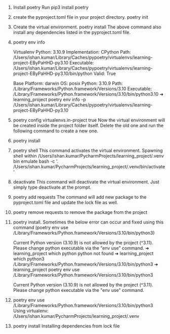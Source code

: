 1. Install poetry
    Run pip3 install poetry
2. create the pyproject.toml file in your project directory.
    poetry init
3. Create the virtual environment.
    poetry install
    The above command also install any dependencies listed in the pyproject.toml file.
4. poetry env info
    
    Virtualenv
    Python:         3.10.9
    Implementation: CPython
    Path:           /Users/ishan.kumar/Library/Caches/pypoetry/virtualenvs/learning-project-EByPaHHD-py3.10
    Executable:     /Users/ishan.kumar/Library/Caches/pypoetry/virtualenvs/learning-project-EByPaHHD-py3.10/bin/python
    Valid:          True
    
    Base
    Platform:   darwin
    OS:         posix
    Python:     3.10.9
    Path:       /Library/Frameworks/Python.framework/Versions/3.10
    Executable: /Library/Frameworks/Python.framework/Versions/3.10/bin/python3.10
    ➜  learning_project poetry env info -p
    /Users/ishan.kumar/Library/Caches/pypoetry/virtualenvs/learning-project-EByPaHHD-py3.10
5. poetry config virtualenvs.in-project true
    Now the virtual environment will be created inside the project folder itself. Delete the old one and run the following command to create a new one.
6. poetry install
7. poetry shell
    This command activates the virtual environment.
   Spawning shell within /Users/ishan.kumar/PycharmProjects/learning_project/.venv
   bin emulate bash -c '. /Users/ishan.kumar/PycharmProjects/learning_project/.venv/bin/activate'
8. deactivate
    This command will deactivate the virtual environment. Just simply type deactivate at the prompt.
9. poetry add requests
    The command will add new package to the pyproject.toml file and update the lock file as well.
10. poetry remove requests
     to remove the package from the project
11. poetry install. Sometimes the below error can occur and fixed using this command (poetry env use /Library/Frameworks/Python.framework/Versions/3.10/bin/python3)
    
    Current Python version (3.10.9) is not allowed by the project (^3.11).
    Please change python executable via the "env use" command.
    ➜  learning_project which python
    python not found
    ➜  learning_project which python3
    /Library/Frameworks/Python.framework/Versions/3.10/bin/python3
    ➜  learning_project poetry env use /Library/Frameworks/Python.framework/Versions/3.10/bin/python3
    
    Current Python version (3.10.9) is not allowed by the project (^3.11).
    Please change python executable via the "env use" command.
12. poetry env use /Library/Frameworks/Python.framework/Versions/3.10/bin/python3
    Using virtualenv: /Users/ishan.kumar/PycharmProjects/learning_project/.venv
13. poetry install
    Installing dependencies from lock file

